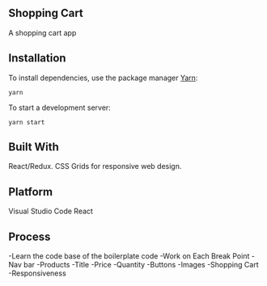 ## Shopping Cart 
A shopping cart app


## Installation
To install dependencies, use the package manager [Yarn](https://yarnpkg.com/en/):

```
yarn
```

To start a development server:

```
yarn start
```

## Built With
React/Redux.
CSS Grids for responsive web design. 

## Platform 
Visual Studio Code
React

## Process 
-Learn the code base of the boilerplate code
-Work on Each Break Point
    -Nav bar
    -Products
        -Title
        -Price
        -Quantity
        -Buttons
        -Images
    -Shopping Cart
-Responsiveness 